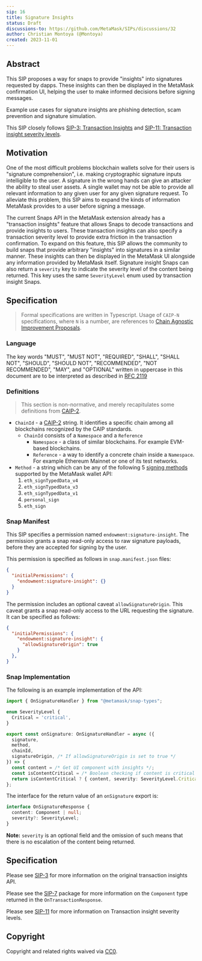 ```yaml
---
sip: 16
title: Signature Insights
status: Draft
discussions-to: https://github.com/MetaMask/SIPs/discussions/32
author: Christian Montoya (@Montoya)
created: 2023-11-01
---
```


## Abstract

This SIP proposes a way for snaps to provide "insights" into signatures requested by dapps. These insights can then be displayed in the MetaMask confirmation UI, helping the user to make informed decisions before signing messages.

Example use cases for signature insights are phishing detection, scam prevention and signature simulation.

This SIP closely follows [SIP-3: Transaction Insights](sip-3.md) and [SIP-11: Transaction insight severity levels](sip-11.md).

## Motivation

One of the most difficult problems blockchain wallets solve for their users is "signature comprehension", i.e. making cryptographic signature inputs intelligible to the user.
A signature in the wrong hands can give an attacker the ability to steal user assets. 
A single wallet may not be able to provide all relevant information to any given user for any given signature request.
To alleviate this problem, this SIP aims to expand the kinds of information MetaMask provides to a user before signing a message.

The current Snaps API in the MetaMask extension already has a "transaction insights" feature that allows Snaps to decode transactions and provide insights to users. 
These transaction insights can also specify a transaction severity level to provide extra friction in the transaction confirmation. 
To expand on this feature, this SIP allows the community to build snaps that provide arbitrary "insights" into signatures in a similar manner.
These insights can then be displayed in the MetaMask UI alongside any information provided by MetaMask itself.
Signature insight Snaps can also return a `severity` key to indicate the severity level of the content being returned. 
This key uses the same `SeverityLevel` enum used by transaction insight Snaps. 

## Specification

> Formal specifications are written in Typescript. Usage of `CAIP-N` specifications, where `N` is a number, are references to [Chain Agnostic Improvement Proposals](https://github.com/ChainAgnostic/CAIPs).

### Language

The key words "MUST", "MUST NOT", "REQUIRED", "SHALL", "SHALL NOT",
"SHOULD", "SHOULD NOT", "RECOMMENDED", "NOT RECOMMENDED", "MAY", and
"OPTIONAL" written in uppercase in this document are to be interpreted as described in [RFC 2119](https://www.ietf.org/rfc/rfc2119.txt)

### Definitions

> This section is non-normative, and merely recapitulates some definitions from [CAIP-2](https://github.com/ChainAgnostic/CAIPs/blob/master/CAIPs/caip-2.md).

- `ChainId` - a [CAIP-2](https://github.com/ChainAgnostic/CAIPs/blob/master/CAIPs/caip-2.md) string.
  It identifies a specific chain among all blockchains recognized by the CAIP standards.
  - `ChainId` consists of a `Namespace` and a `Reference`
    - `Namespace` - a class of similar blockchains. For example EVM-based blockchains.
    - `Reference` - a way to identify a concrete chain inside a `Namespace`. For example Ethereum Mainnet or one of its test networks.
- `Method` - a string which can be any of the following 5 [signing methods](https://docs.metamask.io/wallet/concepts/signing-methods/) supported by the MetaMask wallet API: 
  1. `eth_signTypedData_v4`
  2. `eth_signTypedData_v3`
  3. `eth_signTypedData_v1`
  4. `personal_sign`
  5. `eth_sign`

### Snap Manifest

This SIP specifies a permission named `endowment:signature-insight`.
The permission grants a snap read-only access to raw signature payloads, before they are accepted for signing by the user.

This permission is specified as follows in `snap.manifest.json` files:

```json
{
  "initialPermissions": {
    "endowment:signature-insight": {}
  }
}
```

The permission includes an optional caveat `allowSignatureOrigin`. 
This caveat grants a snap read-only access to the URL requesting the signature.
It can be specified as follows: 

```json
{
  "initialPermissions": {
    "endowment:signature-insight": {
      "allowSignatureOrigin": true
    }
  },
}
```

### Snap Implementation

The following is an example implementation of the API:

```typescript
import { OnSignatureHandler } from "@metamask/snap-types";

enum SeverityLevel {
  Critical = 'critical',
}

export const onSignature: OnSignatureHandler = async ({
  signature,
  method,
  chainId,
  signatureOrigin, /* If allowSignatureOrigin is set to true */
}) => {
  const content = /* Get UI component with insights */;
  const isContentCritical = /* Boolean checking if content is critical */
  return isContentCritical ? { content, severity: SeverityLevel.Critical } : { content };
};
```

The interface for the return value of an `onSignature` export is:

```typescript
interface OnSignatureResponse {
  content: Component | null;
  severity?: SeverityLevel;
}
```

**Note:** `severity` is an optional field and the omission of such means that there is no escalation of the content being returned.

## Specification

Please see [SIP-3](sip-3.md) for more information on the original transaction insights API.

Please see the [SIP-7](sip-7.md) package for more information on the `Component` type returned in the `OnTransactionResponse`.

Please see [SIP-11](sip-3.md) for more information on Transaction insight severity levels.

## Copyright

Copyright and related rights waived via [CC0](../LICENSE).

